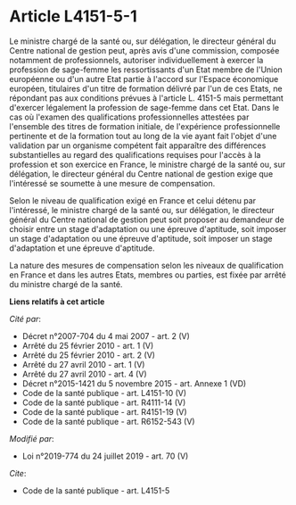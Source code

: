 # Article L4151-5-1

Le ministre chargé de la santé ou, sur délégation, le directeur général du Centre national de gestion peut, après avis d'une
commission, composée notamment de professionnels, autoriser individuellement à exercer la profession de sage-femme les
ressortissants d'un Etat membre de l'Union européenne ou d'un autre Etat partie à l'accord sur l'Espace économique européen,
titulaires d'un titre de formation délivré par l'un de ces Etats, ne répondant pas aux conditions prévues à l'article L.
4151-5 mais permettant d'exercer légalement la profession de sage-femme dans cet Etat. Dans le cas où l'examen des
qualifications professionnelles attestées par l'ensemble des titres de formation initiale, de l'expérience professionnelle
pertinente et de la formation tout au long de la vie ayant fait l'objet d'une validation par un organisme compétent fait
apparaître des différences substantielles au regard des qualifications requises pour l'accès à la profession et son exercice
en France, le ministre chargé de la santé ou, sur délégation, le directeur général du Centre national de gestion exige que
l'intéressé se soumette à une mesure de compensation.

Selon le niveau de qualification exigé en France et celui détenu par l'intéressé, le ministre chargé de la santé ou, sur
délégation, le directeur général du Centre national de gestion peut soit proposer au demandeur de choisir entre un stage
d'adaptation ou une épreuve d'aptitude, soit imposer un stage d'adaptation ou une épreuve d'aptitude, soit imposer un stage
d'adaptation et une épreuve d'aptitude.

La nature des mesures de compensation selon les niveaux de qualification en France et dans les autres Etats, membres ou
parties, est fixée par arrêté du ministre chargé de la santé.

**Liens relatifs à cet article**

_Cité par_:

  - Décret n°2007-704 du 4 mai 2007 - art. 2 (V)
  - Arrêté du 25 février 2010 - art. 1 (V)
  - Arrêté du 25 février 2010 - art. 2 (V)
  - Arrêté du 27 avril 2010 - art. 1 (V)
  - Arrêté du 27 avril 2010 - art. 4 (V)
  - Décret n°2015-1421 du 5 novembre 2015 - art. Annexe 1 (VD)
  - Code de la santé publique - art. L4151-10 (V)
  - Code de la santé publique - art. R4111-14 (V)
  - Code de la santé publique - art. R4151-19 (V)
  - Code de la santé publique - art. R6152-543 (V)

_Modifié par_:

  - Loi n°2019-774 du 24 juillet 2019 - art. 70 (V)

_Cite_:

  - Code de la santé publique - art. L4151-5
